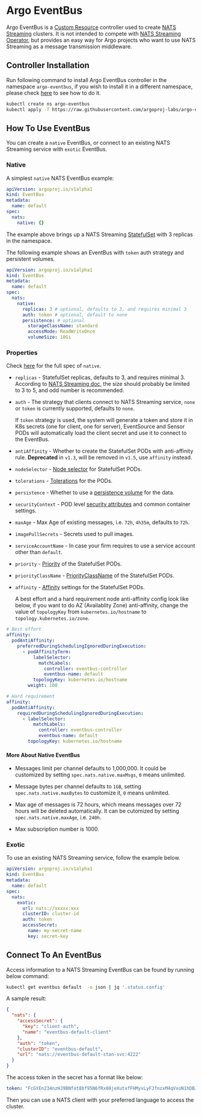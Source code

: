 # Argo EventBus

Argo EventBus is a
[Custom Resource](https://kubernetes.io/docs/concepts/extend-kubernetes/api-extension/custom-resources/)
controller used to create
[NATS Streaming](https://github.com/nats-io/nats-streaming-server) clusters. It
is not intended to compete with
[NATS Streaming Operator](https://github.com/nats-io/nats-streaming-operator),
but provides an easy way for Argo projects who want to use NATS Streaming as a
message transmission middleware.

## Controller Installation

Run following command to install Argo EventBus controller in the namespace
`argo-eventbus`, if you wish to install it in a different namespace, please
check [here](manifests/README.md) to see how to do it.

```sh
kubectl create ns argo-eventbus
kubectl apply -f https://raw.githubusercontent.com/argoproj-labs/argo-eventbus/stable/manifests/install.yaml
```

## How To Use EventBus

You can create a `native` EventBus, or connect to an existing NATS Streaming
service with `exotic` EventBus.

### Native

A simplest `native` NATS EventBus example:

```yaml
apiVersion: argoproj.io/v1alpha1
kind: EventBus
metadata:
  name: default
spec:
  nats:
    native: {}
```

The example above brings up a NATS Streaming
[StatefulSet](https://kubernetes.io/docs/concepts/workloads/controllers/statefulset/)
with 3 replicas in the namespace.

The following example shows an EventBus with `token` auth strategy and
persistent volumes.

```yaml
apiVersion: argoproj.io/v1alpha1
kind: EventBus
metadata:
  name: default
spec:
  nats:
    native:
      replicas: 3 # optional, defaults to 3, and requires minimal 3
      auth: token # optional, default to none
      persistence: # optional
        storageClassName: standard
        accessMode: ReadWriteOnce
        volumeSize: 10Gi
```

### Properties

Check
[here](https://github.com/argoproj-labs/argo-eventbus/blob/main/api/event-bus.md#nativestrategy)
for the full spec of `native`.

- `replicas` - StatefulSet replicas, defaults to 3, and requires minimal 3.
  According to
  [NATS Streaming doc](https://docs.nats.io/nats-streaming-concepts/clustering),
  the size should probably be limited to 3 to 5, and odd number is recommended.

- `auth` - The strategy that clients connect to NATS Streaming service, `none`
  or `token` is currently supported, defaults to `none`.

  If `token` strategy is used, the system will generate a token and store it in
  K8s secrets (one for client, one for server), EventSource and Sensor PODs will
  automatically load the client secret and use it to connect to the EventBus.

- `antiAffinity` - Whether to create the StatefulSet PODs with anti-affinity
  rule. **Deprecated** in `v1.3`, will be removed in `v1.5`, use `affinity`
  instead.

- `nodeSelector` -
  [Node selector](https://kubernetes.io/docs/concepts/configuration/assign-pod-node/)
  for StatefulSet PODs.

- `tolerations` -
  [Tolerations](https://kubernetes.io/docs/concepts/scheduling-eviction/taint-and-toleration/)
  for the PODs.

- `persistence` - Whether to use a
  [persistence volume](https://kubernetes.io/docs/concepts/storage/persistent-volumes/)
  for the data.

- `securityContext` - POD level
  [security attributes](https://kubernetes.io/docs/tasks/configure-pod-container/security-context/)
  and common container settings.

- `maxAge` - Max Age of existing messages, i.e. `72h`, `4h35m`, defaults to
  `72h`.

- `imagePullSecrets` - Secrets used to pull images.

- `serviceAccountName` - In case your firm requires to use a service account
  other than `default`.

- `priority` -
  [Priority](https://kubernetes.io/docs/concepts/configuration/pod-priority-preemption/)
  of the StatefulSet PODs.

- `priorityClassName` -
  [PriorityClassName](https://kubernetes.io/docs/concepts/configuration/pod-priority-preemption/)
  of the StatefulSet PODs.

- `affinity` -
  [Affinity](https://kubernetes.io/docs/concepts/configuration/assign-pod-node/)
  settings for the StatefulSet PODs.

  A best effort and a hard requirement node anti-affinity config look like
  below, if you want to do AZ (Availablity Zone) anti-affinity, change the value
  of `topologyKey` from `kubernetes.io/hostname` to
  `topology.kubernetes.io/zone`.

```yaml
# Best effort
affinity:
  podAntiAffinity:
    preferredDuringSchedulingIgnoredDuringExecution:
      - podAffinityTerm:
          labelSelector:
            matchLabels:
              controller: eventbus-controller
              eventbus-name: default
          topologyKey: kubernetes.io/hostname
        weight: 100
```

```yaml
# Hard requirement
affinity:
  podAntiAffinity:
    requiredDuringSchedulingIgnoredDuringExecution:
      - labelSelector:
          matchLabels:
            controller: eventbus-controller
            eventbus-name: default
        topologyKey: kubernetes.io/hostname
```

#### More About Native EventBus

- Messages limit per channel defaults to 1,000,000. It could be customized by
  setting `spec.nats.native.maxMsgs`, `0` means unlimited.

- Message bytes per channel defaults to `1GB`, setting
  `spec.nats.native.maxBytes` to customize it, `0` means unlimited.

- Max age of messages is 72 hours, which means messages over 72 hours will be
  deleted automatically. It can be cutomized by setting
  `spec.nats.native.maxAge`, i.e. `240h`.

- Max subscription number is 1000.

### Exotic

To use an existing NATS Streaming service, follow the example below.

```yaml
apiVersion: argoproj.io/v1alpha1
kind: EventBus
metadata:
  name: default
spec:
  nats:
    exotic:
      url: nats://xxxxx:xxx
      clusterID: cluster-id
      auth: token
      accessSecret:
        name: my-secret-name
        key: secret-key
```

## Connect To An EventBus

Access information to a NATS Streaming EventBus can be found by running below
command:

```sh
kubectl get eventbus default  -o json | jq '.status.config'
```

A sample result:

```json
{
  "nats": {
    "accessSecret": {
      "key": "client-auth",
      "name": "eventbus-default-client"
    },
    "auth": "token",
    "clusterID": "eventbus-default",
    "url": "nats://eventbus-default-stan-svc:4222"
  }
}
```

The access token in the secret has a format like below:

```yaml
token: "FcGYEn234nzHJ9BNfot8bf95N6fRx08jeXutxfFHMyvLyFJfnzxM4qVxoN1hDBJt"
```

Then you can use a NATS client with your preferred language to access the
cluster.
